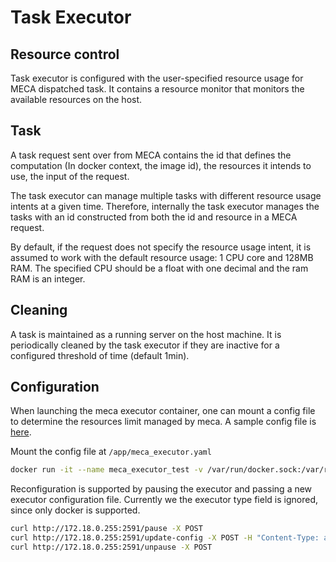# Task Executor

## Resource control

Task executor is configured with the user-specified resource usage for MECA dispatched task. It contains a resource monitor that monitors the available resources on the host.

## Task

A task request sent over from MECA contains the id that defines the computation (In docker context, the image id), the resources it intends to use, the input of the request.

The task executor can manage multiple tasks with different resource usage intents at a given time. Therefore, internally the task executor manages the tasks with an id constructed from both the id and resource in a MECA request.

By default, if the request does not specify the resource usage intent, it is assumed to work with the default resource usage: 1 CPU core and 128MB RAM. The specified CPU should be a float with one decimal and the ram RAM is an integer.

## Cleaning

A task is maintained as a running server on the host machine. It is periodically cleaned by the task executor if they are inactive for a configured threshold of time (default 1min).

## Configuration

When launching the meca executor container, one can mount a config file to determine the resources limit managed by meca. A sample config file is [here](../task_executor/conf/meca_docker.yaml).

Mount the config file at `/app/meca_executor.yaml`

```sh
docker run -it --name meca_executor_test -v /var/run/docker.sock:/var/run/docker.sock -v <your-config-file>:/app/meca_executor.yaml --net=meca --ip=172.18.0.255 meca-executor:latest
```

Reconfiguration is supported by pausing the executor and passing a new executor configuration file. Currently we the executor type field is ignored, since only docker is supported.

```sh
curl http://172.18.0.255:2591/pause -X POST
curl http://172.18.0.255:2591/update-config -X POST -H "Content-Type: application/json" -d '{"timeout": 2, "cpu":2, "mem":4096, "microVM_runtime":"kata"}'
curl http://172.18.0.255:2591/unpause -X POST
```
